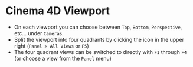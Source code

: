 # Cinema 4D Viewport

- On each viewport you can choose between `Top`, `Bottom`, `Perspective`, etc... under `Cameras`.
- Split the viewport into four quadrants by clicking the icon in the upper right (`Panel > All Views` or `F5`)
- The four quadrant views can be switched to directly with `F1` through `F4` (or choose a view from the `Panel` menu)
